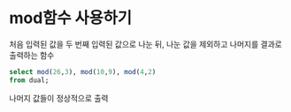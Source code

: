 # mod함수 사용하기

처음 입력된 값을 두 번째 입력된 값으로 나눈 뒤, 나눈 값을 제외하고 나머지를 결과로 출력하는 함수

```sql
select mod(26,3), mod(10,9), mod(4,2)
from dual;
```

나머지 값들이 정상적으로 출력

